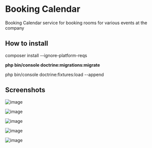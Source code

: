 # Booking Calendar
Booking Calendar service for booking rooms for various events at the company

## How to install

composer install --ignore-platform-reqs

**php bin/console doctrine:migrations:migrate**

php bin/console doctrine:fixtures:load --append

## Screenshots
![image](https://user-images.githubusercontent.com/81085234/195389552-cc4674a2-74fe-4677-895d-02507a43d41b.png)

![image](https://user-images.githubusercontent.com/81085234/195389114-e1f77179-3372-4ad7-bb57-4b92f28eeb00.png)

![image](https://user-images.githubusercontent.com/81085234/195389166-e8b68ca9-3e19-46ba-9761-ef99e7cf09d5.png)

![image](https://user-images.githubusercontent.com/81085234/195389217-3e5e3b7b-3973-438f-a892-ce93f9b803c4.png)

![image](https://user-images.githubusercontent.com/81085234/195389504-5177de43-fbb5-40ce-b6ae-43238ea6432c.png)


